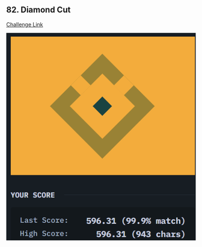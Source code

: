 ## 82. Diamond Cut  
[Challenge Link](https://cssbattle.dev/play/82)  

![Question](../images/82.png)